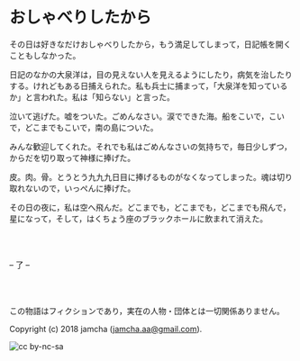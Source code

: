 

# おしゃべりしたから

その日は好きなだけおしゃべりしたから，もう満足してしまって，日記帳を開くこともしなかった。  

日記のなかの大泉洋は，目の見えない人を見えるようにしたり，病気を治したりする。けれどもある日捕えられた。私も兵士に捕まって，「大泉洋を知っているか」と言われた。私は「知らない」と言った。  

泣いて逃げた。嘘をついた。ごめんなさい。涙でできた海。船をこいで，こいで，どこまでもこいで，南の島についた。  

みんな歓迎してくれた。それでも私はごめんなさいの気持ちで，毎日少しずつ，からだを切り取って神様に捧げた。  

皮。肉。骨。とうとう九九九日目に捧げるものがなくなってしまった。魂は切り取れないので，いっぺんに捧げた。  

その日の夜に，私は空へ飛んだ。どこまでも，どこまでも，どこまでも飛んで，星になって，そして，はくちょう座のブラックホールに飲まれて消えた。  

<br>  
<br>  

&#x2013; 了 &#x2013;  

<br>  
<br>  

この物語はフィクションであり，実在の人物・団体とは一切関係ありません。  

Copyright (c) 2018 jamcha (jamcha.aa@gmail.com).  

![cc by-nc-sa](https://i.creativecommons.org/l/by-nc-sa/4.0/88x31.png)  

